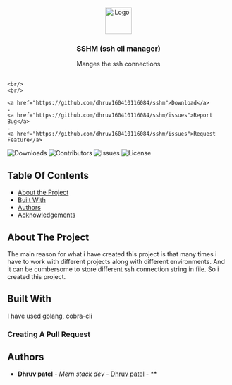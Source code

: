 <br/>
<p align="center">
  <a href="https://github.com/dhruv160410116084/sshm">
    <img src="https://edan-power.s3.amazonaws.com/9fw3z7489368zktck8-1679830761460.png" alt="Logo" width="60" height="60">
  </a>

  <h3 align="center">SSHM (ssh cli manager)</h3>

  <p align="center">
    Manges the ssh connections
    <br/>
    <br/>
   
    <br/>
    <br/>
  
    <a href="https://github.com/dhruv160410116084/sshm">Download</a>
    .
    <a href="https://github.com/dhruv160410116084/sshm/issues">Report Bug</a>
    .
    <a href="https://github.com/dhruv160410116084/sshm/issues">Request Feature</a>
  </p>
</p>

![Downloads](https://img.shields.io/github/downloads/dhruv160410116084/sshm/total) ![Contributors](https://img.shields.io/github/contributors/dhruv160410116084/sshm?color=dark-green) ![Issues](https://img.shields.io/github/issues/dhruv160410116084/sshm) ![License](https://img.shields.io/github/license/dhruv160410116084/sshm) 

## Table Of Contents

* [About the Project](#about-the-project)
* [Built With](#built-with)
* [Authors](#authors)
* [Acknowledgements](#acknowledgements)

## About The Project

The main reason for what i have created this project is that many times i have to work with different projects along with different environments. And it can be cumbersome to store different ssh connection string in file. So i created this project.

## Built With

I have used golang, cobra-cli

### Creating A Pull Request



## Authors

* **Dhruv patel** - *Mern stack dev* - [Dhruv patel](https://githuhttps://github.com/dhruv160410116084b.com/ShaanCoding/) - **
